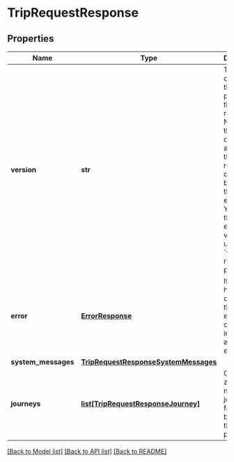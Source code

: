 # TripRequestResponse

## Properties
Name | Type | Description | Notes
------------ | ------------- | ------------- | -------------
**version** | **str** | The version of the API that provided the response. Note that if this value is different to above, then the returned data may be different than expected. You can set the expected version using the &#x60;version&#x60; request parameter.   | [optional] 
**error** | [**ErrorResponse**](ErrorResponse.md) | If an error has occurred, this element contains information about the error.  | [optional] 
**system_messages** | [**TripRequestResponseSystemMessages**](TripRequestResponseSystemMessages.md) |  | [optional] 
**journeys** | [**list[TripRequestResponseJourney]**](TripRequestResponseJourney.md) | Contains zero or more journeys found based on the input parameters. | [optional] 

[[Back to Model list]](../README.md#documentation-for-models) [[Back to API list]](../README.md#documentation-for-api-endpoints) [[Back to README]](../README.md)


